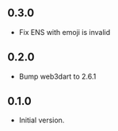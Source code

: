 ## 0.3.0

- Fix ENS with emoji is invalid

## 0.2.0

- Bump web3dart to 2.6.1


## 0.1.0

- Initial version.
